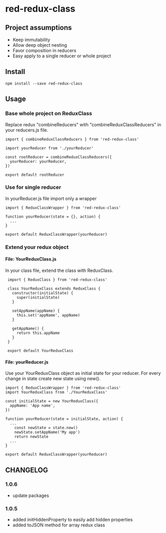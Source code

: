 # red-redux-class

## Project assumptions

- Keep immutability
- Allow deep object nesting
- Favor composition in reducers
- Easy apply to a single reducer or whole project

## Install

    npm install --save red-redux-class

## Usage

### Base whole project on ReduxClass

Replace redux "combineReducers" with "combineReduxClassReducers" in your reducers.js file.

    import { combineReduxClassReducers } from 'red-redux-class'

    import yourReducer from './yourReducer'

    const rootReducer = combineReduxClassReducers({
      yourReducer: yourReducer,
    })

    export default rootReducer

### Use for single reducer

In yourReducer.js file import only a wrapper

    import { ReduxClassWrapper } from 'red-redux-class'    

    function yourReducer(state = {}, action) {
      ...
    }

    export default ReduxClassWrapper(yourReducer)

### Extend your redux object 

#### File: YourReduxClass.js

In your class file, extend the class with ReduxClass.

     import { ReduxClass } from 'red-redux-class'

     class YourReduxClass extends ReduxClass {
       constructor(initialState) {
         super(initialState)
       }

       setAppName(appName) {
         this.set('appName', appName)
       }

       getAppName() {
         return this.appName
       }
     }

     export default YourReduxClass

#### File: yourReducer.js

Use your YourReduxClass object as initial state for your reducer. 
For every change in state create new state using new().
  
    import { ReduxClassWrapper } from 'red-redux-class'    
    import YourReduxClass from './YourReduxClass'

    const initialState = new YourReduxClass({
      appName: 'App name',
    })

    function yourReducer(state = initialState, action) {
      ...
        const newState = state.new()
        newState.setAppName('My app')
        return newState
      ...
    }

    export default ReduxClassWrapper(yourReducer)

## CHANGELOG
### 1.0.6
- update packages
### 1.0.5
- added initHiddenProperty to easily add hidden properties
- added toJSON method for array redux class
